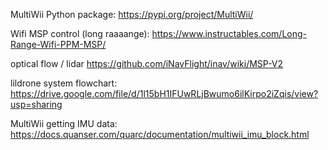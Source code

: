 MultiWii Python package: https://pypi.org/project/MultiWii/

Wifi MSP control (long raaaange): https://www.instructables.com/Long-Range-Wifi-PPM-MSP/

optical flow / lidar
https://github.com/iNavFlight/inav/wiki/MSP-V2

lildrone system flowchart:
https://drive.google.com/file/d/1l15bH1IFUwRLjBwumo6ilKirpo2iZqis/view?usp=sharing

MultiWii getting IMU data:
https://docs.quanser.com/quarc/documentation/multiwii_imu_block.html

